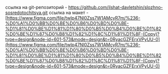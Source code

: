 ссылка на git-репозиторий - https://github.com/ilshat-davletshin/slozhno-sosredotochitsya.git
ссылка на макет - [https://www.figma.com/file/twlp47Nl0Zss7W1AMcyR7m/%236-%D0%A1%D0%BB%D0%BE%D0%B6%D0%BD%D0%BE-%D1%81%D0%BE%D1%81%D1%80%D0%B5%D0%B4%D0%BE%D1%82%D0%BE%D1%87%D0%B8%D1%82%D1%8C%D1%81%D1%8F-(Copy)?type=design&node-id=601-573&mode=design&t=0RyacGZFErxVPyUU-0](https://www.figma.com/file/twlp47Nl0Zss7W1AMcyR7m/%236-%D0%A1%D0%BB%D0%BE%D0%B6%D0%BD%D0%BE-%D1%81%D0%BE%D1%81%D1%80%D0%B5%D0%B4%D0%BE%D1%82%D0%BE%D1%87%D0%B8%D1%82%D1%8C%D1%81%D1%8F-(Copy)?type=design&node-id=601-573&mode=design&t=0RyacGZFErxVPyUU-0)
